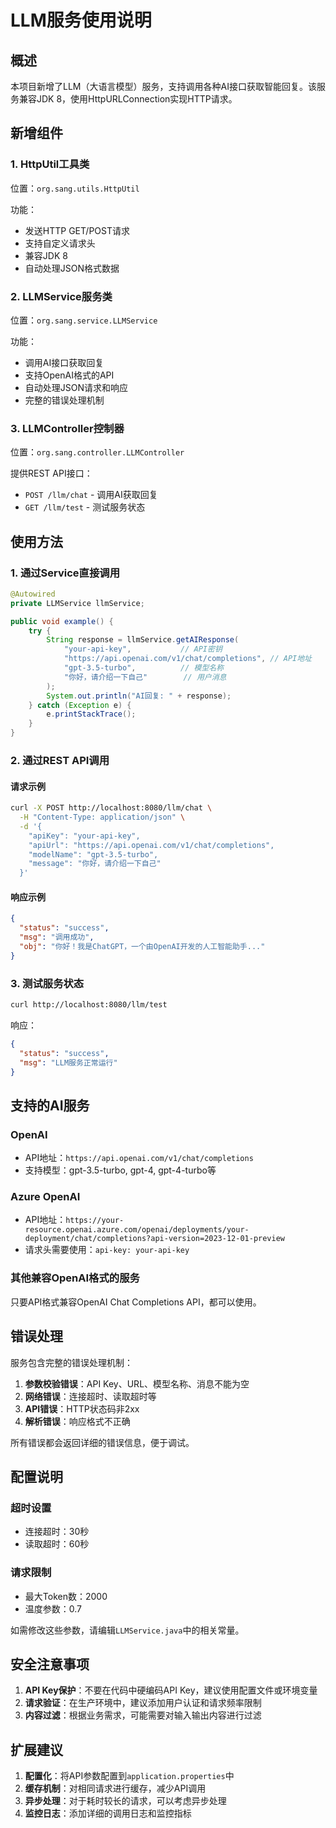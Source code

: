 # LLM服务使用说明

## 概述

本项目新增了LLM（大语言模型）服务，支持调用各种AI接口获取智能回复。该服务兼容JDK 8，使用HttpURLConnection实现HTTP请求。

## 新增组件

### 1. HttpUtil工具类
位置：`org.sang.utils.HttpUtil`

功能：
- 发送HTTP GET/POST请求
- 支持自定义请求头
- 兼容JDK 8
- 自动处理JSON格式数据

### 2. LLMService服务类
位置：`org.sang.service.LLMService`

功能：
- 调用AI接口获取回复
- 支持OpenAI格式的API
- 自动处理JSON请求和响应
- 完整的错误处理机制

### 3. LLMController控制器
位置：`org.sang.controller.LLMController`

提供REST API接口：
- `POST /llm/chat` - 调用AI获取回复
- `GET /llm/test` - 测试服务状态

## 使用方法

### 1. 通过Service直接调用

```java
@Autowired
private LLMService llmService;

public void example() {
    try {
        String response = llmService.getAIResponse(
            "your-api-key",           // API密钥
            "https://api.openai.com/v1/chat/completions", // API地址
            "gpt-3.5-turbo",          // 模型名称
            "你好，请介绍一下自己"        // 用户消息
        );
        System.out.println("AI回复: " + response);
    } catch (Exception e) {
        e.printStackTrace();
    }
}
```

### 2. 通过REST API调用

#### 请求示例

```bash
curl -X POST http://localhost:8080/llm/chat \
  -H "Content-Type: application/json" \
  -d '{
    "apiKey": "your-api-key",
    "apiUrl": "https://api.openai.com/v1/chat/completions",
    "modelName": "gpt-3.5-turbo",
    "message": "你好，请介绍一下自己"
  }'
```

#### 响应示例

```json
{
  "status": "success",
  "msg": "调用成功",
  "obj": "你好！我是ChatGPT，一个由OpenAI开发的人工智能助手..."
}
```

### 3. 测试服务状态

```bash
curl http://localhost:8080/llm/test
```

响应：
```json
{
  "status": "success",
  "msg": "LLM服务正常运行"
}
```

## 支持的AI服务

### OpenAI
- API地址：`https://api.openai.com/v1/chat/completions`
- 支持模型：gpt-3.5-turbo, gpt-4, gpt-4-turbo等

### Azure OpenAI
- API地址：`https://your-resource.openai.azure.com/openai/deployments/your-deployment/chat/completions?api-version=2023-12-01-preview`
- 请求头需要使用：`api-key: your-api-key`

### 其他兼容OpenAI格式的服务
只要API格式兼容OpenAI Chat Completions API，都可以使用。

## 错误处理

服务包含完整的错误处理机制：

1. **参数校验错误**：API Key、URL、模型名称、消息不能为空
2. **网络错误**：连接超时、读取超时等
3. **API错误**：HTTP状态码非2xx
4. **解析错误**：响应格式不正确

所有错误都会返回详细的错误信息，便于调试。

## 配置说明

### 超时设置
- 连接超时：30秒
- 读取超时：60秒

### 请求限制
- 最大Token数：2000
- 温度参数：0.7

如需修改这些参数，请编辑`LLMService.java`中的相关常量。

## 安全注意事项

1. **API Key保护**：不要在代码中硬编码API Key，建议使用配置文件或环境变量
2. **请求验证**：在生产环境中，建议添加用户认证和请求频率限制
3. **内容过滤**：根据业务需求，可能需要对输入输出内容进行过滤

## 扩展建议

1. **配置化**：将API参数配置到`application.properties`中
2. **缓存机制**：对相同请求进行缓存，减少API调用
3. **异步处理**：对于耗时较长的请求，可以考虑异步处理
4. **监控日志**：添加详细的调用日志和监控指标
